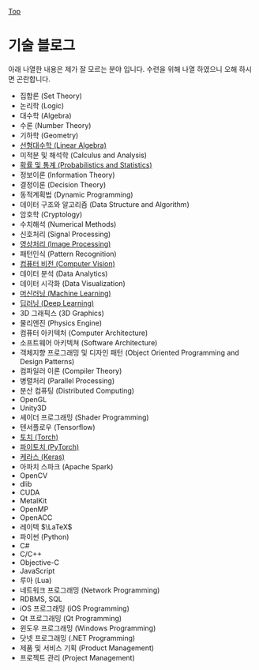 [Top](../index.md)

# 기술 블로그

아래 나열한 내용은 제가 잘 모르는 분야 입니다. 수련을 위해 나열 하였으니 오해 하시면 곤란합니다.

- 집합론 (Set Theory)
- 논리학 (Logic)
- 대수학 (Algebra)
- 수론 (Number Theory)
- 기하학 (Geometry)
- [선형대수학 (Linear Algebra)](./linear_algebra/index.md)
- 미적분 및 해석학 (Calculus and Analysis)
- [확률 및 통계 (Probabilistics and Statistics)](probabilistics_and_statistics/index.md)
- 정보이론 (Information Theory)
- 결정이론 (Decision Theory)
- 동적계획법 (Dynamic Programming)
- 데이터 구조와 알고리즘 (Data Structure and Algorithm)
- 암호학 (Cryptology)
- 수치해석 (Numerical Methods)
- 신호처리 (Signal Processing)
- [영상처리 (Image Processing)](image_processing/index.md)
- 패턴인식 (Pattern Recognition)
- [컴퓨터 비전 (Computer Vision)](computer_vision/index.md)
- 데이터 분석 (Data Analytics)
- 데이터 시각화 (Data Visualization)
- [머신러닝 (Machine Learning)](machine_learning/index.md)
- [딥러닝 (Deep Learning)](deep_learning/index.md)
- 3D 그래픽스 (3D Graphics)
- 물리엔진 (Physics Engine)
- 컴퓨터 아키텍처 (Computer Architecture)
- 소프트웨어 아키텍쳐 (Software Architecture)
- 객체지향 프로그래밍 및 디자인 패턴 (Object Oriented Programming and Design Patterns)
- 컴파일러 이론 (Compiler Theory)
- 병렬처리 (Parallel Processing)
- 분산 컴퓨팅 (Distributed Computing)
- OpenGL
- Unity3D
- 셰이더 프로그래밍 (Shader Programming)
- 텐서플로우 (Tensorflow)
- [토치 (Torch)](torch/index.md)
- [파이토치 (PyTorch)](pytorch.md)
- [케라스 (Keras)](keras/index.md)
- 아파치 스파크 (Apache Spark)
- OpenCV
- dlib
- CUDA
- MetalKit
- OpenMP
- OpenACC
- 레이텍 $\LaTeX$
- 파이썬 (Python)
- C#
- C/C++
- Objective-C
- JavaScript
- 루아 (Lua)
- 네트워크 프로그래밍 (Network Programming)
- RDBMS, SQL
- iOS 프로그래밍 (iOS Programming)
- Qt 프로그래밍 (Qt Programming)
- 윈도우 프로그래밍 (Windows Programming)
- 닷넷 프로그래밍 (.NET Programming)
- 제품 및 서비스 기획 (Product Management)
- 프로젝트 관리 (Project Management)
